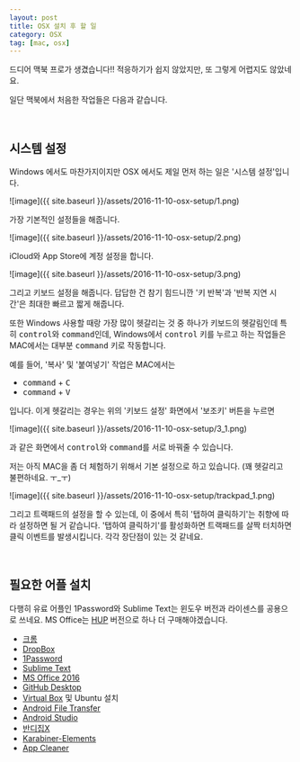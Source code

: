 ```yaml
---
layout: post
title: OSX 설치 후 할 일
category: OSX
tag: [mac, osx]
---
```


드디어 맥북 프로가 생겼습니다!!
적응하기가 쉽지 않았지만, 또 그렇게 어렵지도 않았네요. 

일단 맥북에서 처음한 작업들은 다음과 같습니다.

<br>

## 시스템 설정

Windows 에서도 마찬가지이지만 OSX 에서도 제일 먼저 하는 일은 '시스템 설정'입니다.

![image]({{ site.baseurl }}/assets/2016-11-10-osx-setup/1.png)

가장 기본적인 설정들을 해줍니다.

![image]({{ site.baseurl }}/assets/2016-11-10-osx-setup/2.png)

iCloud와 App Store에 계정 설정을 합니다.

![image]({{ site.baseurl }}/assets/2016-11-10-osx-setup/3.png)

그리고 키보드 설정을 해줍니다. 답답한 건 참기 힘드니깐 
'키 반복'과 '반복 지연 시간'은 최대한 빠르고 짧게 해줍니다.

또한 Windows 사용할 때랑 가장 많이 헷갈리는 것 중 하나가 키보드의 헷갈림인데
특히 <kbd>control</kbd>와 <kbd>command</kbd>인데, Windows에서 <kbd>control</kbd> 키를 누르고 하는
작업들은 MAC에서는 대부분 <kbd>command</kbd> 키로 작동합니다.

예를 들어, '복사' 및 '붙여넣기' 작업은 MAC에서는

* <kbd>command</kbd> + <kbd>C</kbd>
* <kbd>command</kbd> + <kbd>V</kbd>

입니다. 이게 헷갈리는 경우는 위의 '키보드 설정' 화면에서 '보조키' 버튼을 누르면

![image]({{ site.baseurl }}/assets/2016-11-10-osx-setup/3_1.png)

과 같은 화면에서 <kbd>control</kbd>와 <kbd>command</kbd>를 서로 바꿔줄 수 있습니다.

저는 아직 MAC을 좀 더 체험하기 위해서 기본 설정으로 하고 있습니다. (꽤 헷갈리고 불편하네요. ㅜ_ㅜ)

![image]({{ site.baseurl }}/assets/2016-11-10-osx-setup/trackpad_1.png)

그리고 트랙패드의 설정을 할 수 있는데, 이 중에서 특히 '탭하여 클릭하기'는 취향에 따라
설정하면 될 거 같습니다. '탭하여 클릭하기'를 활성화하면 트랙패드를 살짝 터치하면 클릭 이벤트를
발생시킵니다. 각각 장단점이 있는 것 같네요.

<br>

## 필요한 어플 설치
다행히 유료 어플인 1Password와 Sublime Text는 윈도우 버전과 라이센스를 공용으로 쓰네요.
MS Office는 [HUP](http://www.microsofthup.com/) 버전으로 하나 더 구매해야겠습니다.

* [크롬](https://www.google.co.kr/chrome/browser/desktop/)
* [DropBox](https://www.dropbox.com/ko/downloading)
* [1Password](https://agilebits.com/downloads)
* [Sublime Text](https://www.sublimetext.com/)
* [MS Office 2016](http://www.microsofthup.com)
* [GitHub Desktop](https://desktop.github.com/)
* [Virtual Box](https://www.virtualbox.org/) 및 Ubuntu 설치
* [Android File Transfer](https://www.android.com/filetransfer/)
* [Android Studio](https://developer.android.com/studio/index.html?hl=ko)
* [반디집X](https://www.bandisoft.co.kr/bandizip/x/)
* [Karabiner-Elements](https://pqrs.org/latest/karabiner-elements-latest.dmg)
* [App Cleaner](https://freemacsoft.net/appcleaner/)
